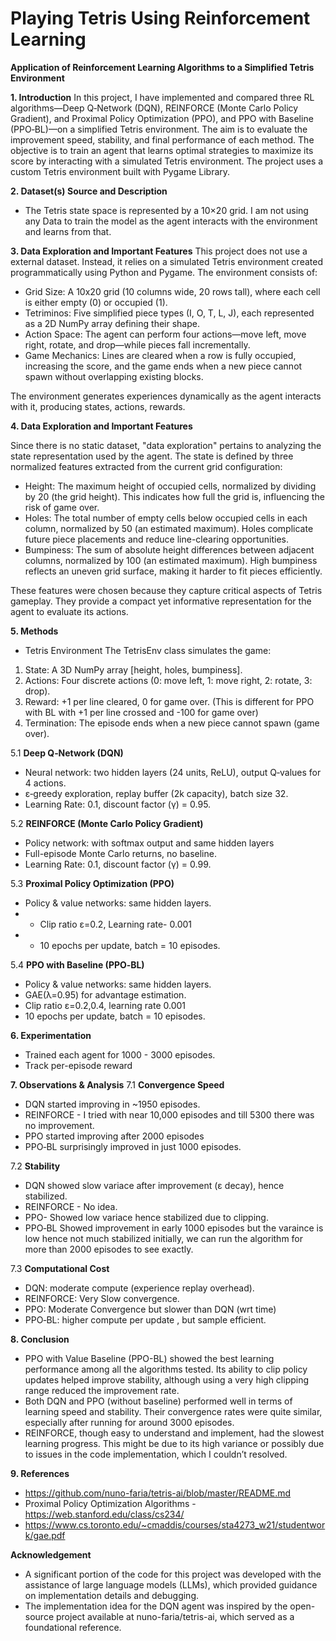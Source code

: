 # Playing Tetris Using Reinforcement Learning 
**Application of Reinforcement Learning Algorithms to a Simplified Tetris Environment**

**1. Introduction**
In this project, I have implemented and compared three RL algorithms—Deep Q‑Network (DQN), REINFORCE (Monte Carlo Policy Gradient), and Proximal Policy Optimization (PPO), and PPO with Baseline (PPO‑BL)—on a simplified Tetris environment. The aim is to evaluate the improvement speed, stability, and final performance of each method. The objective is to train an agent that learns optimal strategies to maximize its score by interacting with a simulated Tetris environment. The project uses a custom Tetris environment built with Pygame Library. 


**2. Dataset(s) Source and Description**
- The Tetris state space is represented by a 10×20 grid. I am not using any Data to train the model as the agent interacts with the environment and learns from that. 

**3. Data Exploration and Important Features**
This project does not use a external dataset. Instead, it relies on a simulated Tetris environment created programmatically using Python and Pygame. The environment consists of:
* Grid Size: A 10x20 grid (10 columns wide, 20 rows tall), where each cell is either empty (0) or occupied (1).
* Tetriminos: Five simplified piece types (I, O, T, L, J), each represented as a 2D NumPy array defining their shape.
* Action Space: The agent can perform four actions—move left, move right, rotate, and drop—while pieces fall incrementally.
*  Game Mechanics: Lines are cleared when a row is fully occupied, increasing the score, and the game ends when a new piece cannot spawn without overlapping existing blocks.

  The environment generates experiences dynamically as the agent interacts with it, producing states, actions, rewards. 

**4. Data Exploration and Important Features**

Since there is no static dataset, "data exploration" pertains to analyzing the state representation used by the agent. The state is defined by three normalized features extracted from the current grid configuration:
* Height: The maximum height of occupied cells, normalized by dividing by 20 (the grid height). This indicates how full the grid is, influencing the risk of game over.
* Holes: The total number of empty cells below occupied cells in each column, normalized by 50 (an estimated maximum). Holes complicate future piece placements and reduce line-clearing opportunities.
* Bumpiness: The sum of absolute height differences between adjacent columns, normalized by 100 (an estimated maximum). High bumpiness reflects an uneven grid surface, making it harder to fit pieces efficiently.

These features were chosen because they capture critical aspects of Tetris gameplay. They provide a compact yet informative representation for the agent to evaluate its actions.

**5. Methods**
* Tetris Environment
  The TetrisEnv class simulates the game:
1. State: A 3D NumPy array [height, holes, bumpiness].
2. Actions: Four discrete actions (0: move left, 1: move right, 2: rotate, 3: drop).
3. Reward: +1 per line cleared, 0 for game over. (This is different for PPO with BL with +1 per line crossed and -100 for game over)
4. Termination: The episode ends when a new piece cannot spawn (game over).
   
5.1 **Deep Q‑Network (DQN)**
- Neural network: two hidden layers (24 units, ReLU), output Q‑values for 4 actions.
- ε‑greedy exploration, replay buffer (2k capacity), batch size 32.
- Learning Rate: 0.1, discount factor (γ) = 0.95.

5.2 **REINFORCE (Monte Carlo Policy Gradient)**
- Policy network: with softmax output and same hidden layers 
- Full-episode Monte Carlo returns, no baseline.
- Learning Rate: 0.1, discount factor (γ) = 0.99.

5.3 **Proximal Policy Optimization (PPO)**
- Policy & value networks: same hidden layers.
- - Clip ratio ε=0.2, Learning rate- 0.001
- - 10 epochs per update, batch = 10 episodes.

5.4 **PPO with Baseline (PPO‑BL)**
- Policy & value networks: same hidden layers.
- GAE(λ=0.95) for advantage estimation.
- Clip ratio ε=0.2,0.4, learning rate 0.001
- 10 epochs per update, batch = 10 episodes.


**6. Experimentation**
- Trained each agent for 1000 - 3000 episodes.
- Track per-episode reward

**7. Observations & Analysis**
7.1 **Convergence Speed**
- DQN started improving in ~1950 episodes.
- REINFORCE - I tried with near 10,000 episodes and till 5300 there was no improvement.
- PPO started improving after 2000 episodes
- PPO‑BL surprisingly improved in just 1000 episodes. 

7.2 **Stability**
- DQN showed slow variace after improvement (ε decay), hence stabilized.
- REINFORCE - No idea.
- PPO- Showed low variace hence stabilized due to clipping. 
- PPO‑BL Showed improvement in early 1000 episodes but the varaince is low hence not much stabilized initially, we can run the algorithm for more than 2000 episodes to see exactly. 

7.3 **Computational Cost**
- DQN: moderate compute (experience replay overhead).
- REINFORCE: Very Slow convergence.
- PPO: Moderate Convergence but slower than DQN (wrt time)
- PPO‑BL: higher compute per update , but sample efficient.

**8. Conclusion**
* PPO with Value Baseline (PPO-BL) showed the best learning performance among all the algorithms tested. Its ability to clip policy updates helped improve stability, although using a very high clipping range reduced the improvement rate.
* Both DQN and PPO (without baseline) performed well in terms of learning speed and stability. Their convergence rates were quite similar, especially after running for around 3000 episodes.
* REINFORCE, though easy to understand and implement, had the slowest learning progress. This might be due to its high variance or possibly due to issues in the code implementation, which I couldn’t resolved.

**9. References**
- https://github.com/nuno-faria/tetris-ai/blob/master/README.md
- Proximal Policy Optimization Algorithms - https://web.stanford.edu/class/cs234/
- https://www.cs.toronto.edu/~cmaddis/courses/sta4273_w21/studentwork/gae.pdf

**Acknowledgement**
* A significant portion of the code for this project was developed with the assistance of large language models (LLMs), which provided guidance on implementation details and debugging.
* The implementation idea for the DQN agent was inspired by the open-source project available at nuno-faria/tetris-ai, which served as a foundational reference.

